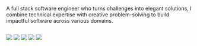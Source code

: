A full stack software engineer who turns challenges into elegant solutions, I combine technical expertise with creative problem-solving to build impactful software across various domains.

##

<a href="https://twitter.com/razlevio"><img src="https://img.icons8.com/fluent/48/000000/twitter.png"/></a>
<a href="https://www.linkedin.com/in/razlevi/"><img src="https://img.icons8.com/fluent/48/000000/linkedin.png"/></a>
<a href="mailto:razlevio.55@gmail.com"><img src="https://img.icons8.com/fluent/48/000000/gmail.png"/></a>
<a href="https://github.com/razlevio"><img src="https://img.icons8.com/fluent/48/000000/github.png"/></a>
<a href="https://razlevio.com"><img src="https://img.icons8.com/fluent/48/000000/internet.png"/></a>
